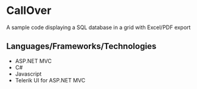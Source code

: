# CallOver

A sample code displaying a SQL database in a grid with Excel/PDF export

## Languages/Frameworks/Technologies
* ASP.NET MVC
* C#
* Javascript
* Telerik UI for ASP.NET MVC

